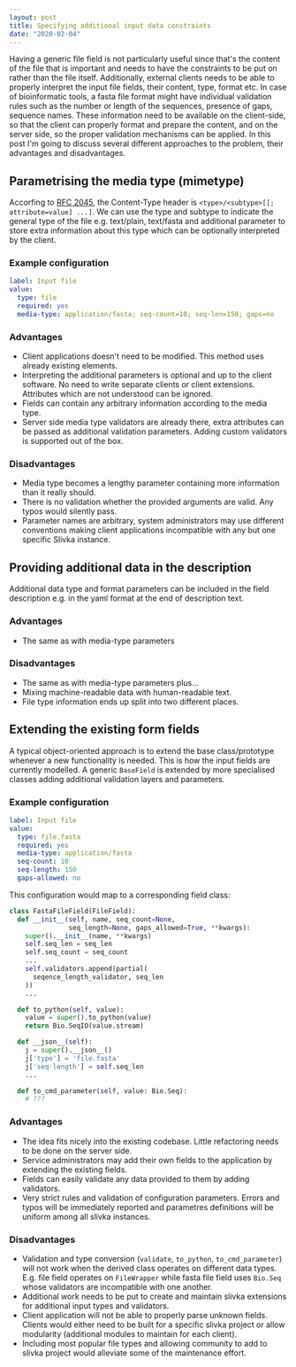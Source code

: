 ```yaml
---
layout: post
title: Specifying additional input data constraints
date: "2020-02-04"
---
```


Having a generic file field is not particularly useful since that's the content of the file that is important and needs to have the constraints to be put on rather than the file itself. Additionally, external clients needs to be able to properly interpret the input file fields, their content, type, format etc. In case of bioinformatic tools, a fasta file format might have individual validation rules such as the number or length of the sequences, presence of gaps, sequence names. These information need to be available on the client-side, so that the client can properly format and prepare the content, and on the server side, so the proper validation mechanisms can be applied.
In this post I'm going to discuss several different approaches to the problem, their advantages and disadvantages.


## Parametrising the media type (mimetype)

Accorfing to [RFC 2045](https://tools.ietf.org/html/rfc2045), the Content-Type header is `<type>/<subtype>[[; attribute=value] ...]`.
We can use the type and subtype to indicate the general type of the file e.g. text/plain, text/fasta and additional parameter to store extra information about this type which can be optionally interpreted by the client.

### Example configuration

```yaml
label: Input file
value:
  type: file
  required: yes
  media-type: application/fasta; seq-count=10; seq-len=150; gaps=no
```

### Advantages

- Client applications doesn't need to be modified. This method uses already existing elements.
- Interpreting the additional parameters is optional and up to the client software. No need to write separate clients or client extensions. Attributes which are not understood can be ignored.
- Fields can contain any arbitrary information according to the media type.
- Server side media type validators are already there, extra attributes can be passed as additional validation parameters. Adding custom validators is supported out of the box.

### Disadvantages

- Media type becomes a lengthy parameter containing more information than it really should.
- There is no validation whether the provided arguments are valid. Any typos would silently pass.
- Parameter names are arbitrary, system administrators may use different conventions making client applications incompatible with any but one specific Slivka instance.


## Providing additional data in the description

Additional data type and format parameters can be included in the field description e.g. in the yaml format at the end of description text.

### Advantages

- The same as with media-type parameters

### Disadvantages

- The same as with media-type parameters plus...
- Mixing machine-readable data with human-readable text.
- File type information ends up split into two different places.


## Extending the existing form fields

A typical object-oriented approach is to extend the base class/prototype whenever a new functionality is needed. This is how the input fields are currently modelled. A generic `BaseField` is extended by more specialised classes adding additional validation layers and parameters.

### Example configuration

```yaml
label: Input file
value:
  type: file.fasta
  required: yes
  media-type: application/fasta
  seq-count: 10
  seq-length: 150
  gaps-allowed: no
```

This configuration would map to a corresponding field class:

```python
class FastaFileField(FileField):
  def __init__(self, name, seq_count=None,
               seq_length=None, gaps_allowed=True, **kwargs):
    super().__init__(name, **kwargs)
    self.seq_len = seq_len
    self.seq_count = seq_count
    ...
    self.validators.append(partial(
      seqence_length_validator, seq_len
    ))
    ...

  def to_python(self, value):
    value = super().to_python(value)
    return Bio.SeqIO(value.stream)

  def __json__(self):
    j = super().__json__()
    j['type'] = 'file.fasta'
    j['seq-length'] = self.seq_len
    ...

  def to_cmd_parameter(self, value: Bio.Seq):
    # ???
```

### Advantages

- The idea fits nicely into the existing codebase. Little refactoring needs to be done on the server side.
- Service administrators may add their own fields to the application by extending the existing fields.
- Fields can easily validate any data provided to them by adding validators.
- Very strict rules and validation of configuration parameters. Errors and typos will be immediately reported and parametres definitions will be uniform among all slivka instances.

### Disadvantages

- Validation and type conversion (`validate`, `to_python`, `to_cmd_parameter`) will not work when the derived class operates on different data types. E.g. file field operates on `FileWrapper` while fasta file field uses `Bio.Seq` whose validators are incompatible with one another.
- Additional work needs to be put to create and maintain slivka extensions for additional input types and validators.
- Client application will not be able to properly parse unknown fields. Clients would either need to be built for a specific slivka project or allow modularity (additional modules to maintain for each client).
- Including most popular file types and allowing community to add to slivka project would alleviate some of the maintenance effort.
